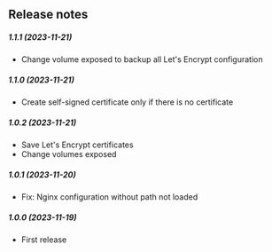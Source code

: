 Release notes
-------------
##### 1.1.1 (2023-11-21)
 * Change volume exposed to backup all Let's Encrypt configuration

##### 1.1.0 (2023-11-21)
 * Create self-signed certificate only if there is no certificate

##### 1.0.2 (2023-11-21)
 * Save Let's Encrypt certificates
 * Change volumes exposed

##### 1.0.1 (2023-11-20)
 * Fix: Nginx configuration without path not loaded

##### 1.0.0 (2023-11-19)
 * First release
